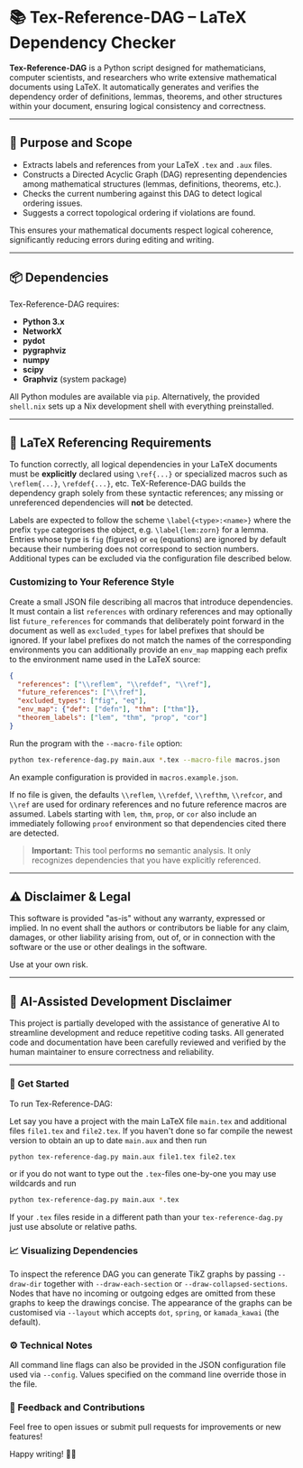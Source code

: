 # 📚 Tex-Reference-DAG – LaTeX Dependency Checker

**Tex-Reference-DAG** is a Python script designed for mathematicians, computer scientists, and researchers who write extensive mathematical documents using LaTeX.
It automatically generates and verifies the dependency order of definitions, lemmas, theorems, and other structures within your document,
ensuring logical consistency and correctness.

---

## 🎯 Purpose and Scope

* Extracts labels and references from your LaTeX `.tex` and `.aux` files.
* Constructs a Directed Acyclic Graph (DAG) representing dependencies among mathematical structures (lemmas, definitions, theorems, etc.).
* Checks the current numbering against this DAG to detect logical ordering issues.
* Suggests a correct topological ordering if violations are found.

This ensures your mathematical documents respect logical coherence, significantly reducing errors during editing and writing.

---

## 📦 Dependencies

Tex-Reference-DAG requires:

* **Python 3.x**
* **NetworkX**
* **pydot**
* **pygraphviz**
* **numpy**
* **scipy**
* **Graphviz** (system package)

All Python modules are available via `pip`. Alternatively, the provided
`shell.nix` sets up a Nix development shell with everything preinstalled.

---

## 📜 LaTeX Referencing Requirements

To function correctly, all logical dependencies in your LaTeX documents must be **explicitly** declared using `\ref{...}` or specialized macros such as `\reflem{...}`, `\refdef{...}`, etc.
TeX-Reference-DAG builds the dependency graph solely from these syntactic references;
any missing or unreferenced dependencies will **not** be detected.

Labels are expected to follow the scheme `\label{<type>:<name>}` where the
prefix `type` categorises the object, e.g. `\label{lem:zorn}` for a lemma.
Entries whose type is `fig` (figures) or `eq` (equations) are ignored by
default because their numbering does not correspond to section numbers.
Additional types can be excluded via the configuration file described below.

### Customizing to Your Reference Style

Create a small JSON file describing all macros that introduce dependencies.
It must contain a list `references` with ordinary references and may
optionally list `future_references` for commands that deliberately point
forward in the document as well as `excluded_types` for label prefixes
that should be ignored.  If your label prefixes do not match the names of
the corresponding environments you can additionally provide an `env_map`
mapping each prefix to the environment name used in the LaTeX source:

```json
{
  "references": ["\\reflem", "\\refdef", "\\ref"],
  "future_references": ["\\fref"],
  "excluded_types": ["fig", "eq"],
  "env_map": {"def": ["defn"], "thm": ["thm"]},
  "theorem_labels": ["lem", "thm", "prop", "cor"]
}
```

Run the program with the `--macro-file` option:

```bash
python tex-reference-dag.py main.aux *.tex --macro-file macros.json
```

An example configuration is provided in `macros.example.json`.

If no file is given, the defaults `\\reflem`, `\\refdef`, `\\refthm`,
`\\refcor`, and `\\ref` are used for ordinary references and no future
reference macros are assumed. Labels starting with `lem`, `thm`, `prop`, or
`cor` also include an immediately following `proof` environment so that
dependencies cited there are detected.

> **Important:** This tool performs **no** semantic analysis.
> It only recognizes dependencies that you have explicitly referenced.

---

## ⚠️ Disclaimer & Legal

This software is provided "as-is" without any warranty, expressed or implied.
In no event shall the authors or contributors be liable for any claim, damages, or other liability arising from, out of, or in connection with the software or the use or other dealings in the software.

Use at your own risk.

---

## 🤖 AI-Assisted Development Disclaimer

This project is partially developed with the assistance of generative AI to streamline development and reduce repetitive coding tasks.
All generated code and documentation have been carefully reviewed and verified by the human maintainer to ensure correctness and reliability.

---

### 🚀 Get Started

To run Tex-Reference-DAG:

Let say you have a project with the main LaTeX file `main.tex` and additional files `file1.tex` and `file2.tex`.
If you haven't done so far compile the newest version to obtain an up to date `main.aux` and then run

```bash
python tex-reference-dag.py main.aux file1.tex file2.tex
```

or if you do not want to type out the `.tex`-files one-by-one you may use wildcards and run

```bash
python tex-reference-dag.py main.aux *.tex
```

If your `.tex` files reside in a different path than your `tex-reference-dag.py` just use absolute or relative paths.

### 📈 Visualizing Dependencies

To inspect the reference DAG you can generate TikZ graphs by passing
`--draw-dir` together with `--draw-each-section` or
`--draw-collapsed-sections`.
Nodes that have no incoming or outgoing edges are omitted from these graphs
to keep the drawings concise.
The appearance of the graphs can be customised via `--layout` which accepts
`dot`, `spring`, or `kamada_kawai` (the default).

### ⚙️ Technical Notes

All command line flags can also be provided in the JSON configuration file used
via `--config`. Values specified on the command line override those in the file.

### 📝 Feedback and Contributions

Feel free to open issues or submit pull requests for improvements or new features!

Happy writing! 📖✨

